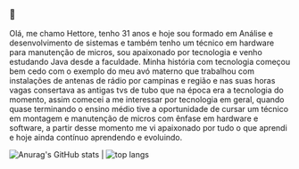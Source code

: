###  👋

Olá, me chamo Hettore, tenho 31 anos e hoje sou formado em Análise e desenvolvimento de sistemas e também tenho um técnico em hardware para manutenção de micros, sou apaixonado por tecnologia e venho estudando Java desde a faculdade. 
Minha história com tecnologia começou bem cedo com o exemplo do meu avó materno que trabalhou com instalações de antenas de rádio por campinas e região e nas suas horas vagas consertava as antigas tvs de tubo que na época era a tecnologia do momento, assim comecei a me interessar por tecnologia em geral, quando quase terminando o ensino médio tive a oportunidade de cursar um técnico em montagem e manutenção de micros com ênfase em hardware e software, a partir desse momento me vi apaixonado por tudo o que aprendi e hoje ainda contínuo aprendendo e evoluindo.


![Anurag's GitHub stats](https://github-readme-stats.vercel.app/api?username=hettore&show_icons=true&theme=transparent)
|
![top langs](https://github-readme-stats.vercel.app/api/top-langs/?username=hettore&layout=compact&langs_count-16&theme=transparent)




<!--
**hettore/hettore** is a ✨ _special_ ✨ repository because its `README.md` (this file) appears on your GitHub profile.




Here are some ideas to get you started:

- 🔭 I’m currently working on ...
- 🌱 I’m currently learning ...
- 👯 I’m looking to collaborate on ...
- 🤔 I’m looking for help with ...
- 💬 Ask me about ...
- 📫 How to reach me: ...
- 😄 Pronouns: ...
- ⚡ Fun fact: ...
-->
